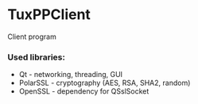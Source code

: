 TuxPPClient
===========

Client program

### Used libraries:
* Qt - networking, threading, GUI
* PolarSSL - cryptography (AES, RSA, SHA2, random)
* OpenSSL - dependency for QSslSocket
